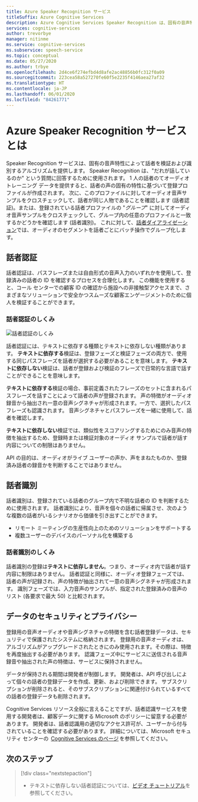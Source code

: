 ```yaml
---
title: Azure Speaker Recognition サービス
titleSuffix: Azure Cognitive Services
description: Azure Cognitive Services Speaker Recognition は、固有の音声特性によって話者を確認および識別するアルゴリズムを提供します。 Speaker Recognition は、"だれが話しているのか" という質問に回答するために使用されます。
services: cognitive-services
author: trevorbye
manager: nitinme
ms.service: cognitive-services
ms.subservice: speech-service
ms.topic: conceptual
ms.date: 05/27/2020
ms.author: trbye
ms.openlocfilehash: 2d4ce6f274efbd4d8afe2ac48856b0fc312f0a09
ms.sourcegitcommit: 223cea58a527270fe60f5e2235f4146aea27af32
ms.translationtype: HT
ms.contentlocale: ja-JP
ms.lasthandoff: 06/01/2020
ms.locfileid: "84261771"
---
```

# <a name="what-is-the-azure-speaker-recognition-service"></a>Azure Speaker Recognition サービスとは

Speaker Recognition サービスは、固有の音声特性によって話者を検証および識別するアルゴリズムを提供します。 Speaker Recognition は、"だれが話しているのか" という質問に回答するために使用されます。 1 人の話者のてオーディオ トレーニング データを提供すると、話者の声の固有の特性に基づいて登録プロファイルが作成されます。 次に、このプロファイルに対してオーディオ音声サンプルをクロスチェックして、話者が同じ人物であることを確認します (話者認証)。または、登録されている話者プロファイルの "*グループ*" に対してオーディオ音声サンプルをクロスチェックして、グループ内の任意のプロファイルと一致するかどうかを確認します (話者識別)。 これに対して、[話者ダイアライゼーション](batch-transcription.md#speaker-separation-diarization)では、オーディオのセグメントを話者ごとにバッチ操作でグループ化します。

## <a name="speaker-verification"></a>話者認証

話者認証は、パスフレーズまたは自由形式の音声入力のいずれかを使用して、登録済みの話者の ID を確認するプロセスを合理化します。 この機能を使用すると、コール センターでの顧客 ID の確認から施設への非接触型アクセスまで、さまざまなソリューションで安全かつスムーズな顧客エンゲージメントのために個人を検証することができます。

### <a name="how-does-speaker-verification-work"></a>話者認証のしくみ

![話者認証のしくみ](media/speaker-recognition/speaker-rec.png)

話者認証には、テキストに依存する種類とテキストに依存しない種類があります。 **テキストに依存する**検証は、登録フェーズと検証フェーズの両方で、使用する同じパスフレーズを話者が選択する必要があることを意味します。 **テキストに依存しない**検証は、話者が登録および検証のフレーズで日常的な言語で話すことができることを意味します。

**テキストに依存する**検証の場合、事前定義されたフレーズのセットに含まれるパスフレーズを話すことによって話者の声が登録されます。 声の特徴がオーディオ録音から抽出され一意の音声シグネチャが形成されます。一方で、選択したパスフレーズも認識されます。 音声シグネチャとパスフレーズを一緒に使用して、話者を確認します。 

**テキストに依存しない**検証では、類似性をスコアリングするためにのみ音声の特徴を抽出するため、登録時または検証対象のオーディオ サンプルで話者が話す内容についての制限はありません。 

API の目的は、オーディオがライブ ユーザーの声か、声をまねたものか、登録済み話者の録音かを判断することではありません。 

## <a name="speaker-identification"></a>話者識別

話者識別は、登録されている話者のグループ内で不明な話者の ID を判断するために使用されます。 話者識別により、音声を個々の話者に帰属させ、次のような複数の話者がいるシナリオから価値を引き出すことができます。

* リモート ミーティングの生産性向上のためのソリューションをサポートする 
* 複数ユーザーのデバイスのパーソナル化を構築する

### <a name="how-does-speaker-identification-work"></a>話者識別のしくみ

話者識別の登録は**テキストに依存しません**。つまり、オーディオ内で話者が話す内容に制限はありません。 話者認証と同様に、オーディオ登録フェーズでは、話者の声が記録され、声の特徴が抽出されて一意の音声シグネチャが形成されます。 識別フェーズでは、入力音声のサンプルが、指定された登録済みの音声のリスト (各要求で最大 50) と比較されます。

## <a name="data-security-and-privacy"></a>データのセキュリティとプライバシー

登録用の音声オーディオや音声シグネチャの特徴を含む話者登録データは、セキュリティで保護されたシステムに格納されます。 登録用の音声オーディオは、アルゴリズムがアップグレードされたときにのみ使用されます。その際は、特徴を再度抽出する必要があります。 認識フェーズ中にサービスに送信される音声録音や抽出された声の特徴は、サービスに保持されません。 

データが保持される期間は開発者が制御します。 開発者は、API 呼び出しによって個々の話者の登録データを作成、更新、および削除できます。 サブスクリプションが削除されると、そのサブスクリプションに関連付けられているすべての話者の登録データも削除されます。 

Cognitive Services リソース全般に言えることですが、話者認識サービスを使用する開発者は、顧客データに関する Microsoft のポリシーに留意する必要があります。 開発者は、話者認識用の適切なアクセス許可が、ユーザーから付与されていることを確認する必要があります。 詳細については、Microsoft セキュリティ センターの  [Cognitive Services のページ](https://azure.microsoft.com/support/legal/cognitive-services-compliance-and-privacy/) を参照してください。 

## <a name="next-steps"></a>次のステップ

> [!div class="nextstepaction"]
> * テキストに依存しない話者認証については、[ビデオ チュートリアル](https://azure.microsoft.com/resources/videos/speaker-recognition-text-independent-verification-developer-tutorial/)を参照してください。

